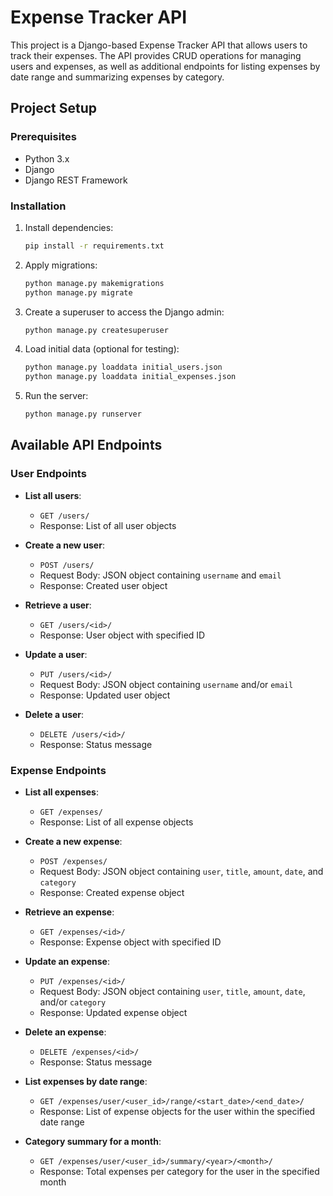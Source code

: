# Expense Tracker API

This project is a Django-based Expense Tracker API that allows users to track their expenses. The API provides CRUD operations for managing users and expenses, as well as additional endpoints for listing expenses by date range and summarizing expenses by category.

## Project Setup

### Prerequisites

- Python 3.x
- Django
- Django REST Framework

### Installation

1. Install dependencies:
    ```sh
    pip install -r requirements.txt
    ```

2. Apply migrations:
    ```sh
    python manage.py makemigrations
    python manage.py migrate
    ```

3. Create a superuser to access the Django admin:
    ```sh
    python manage.py createsuperuser
    ```

4. Load initial data (optional for testing):
    ```sh
    python manage.py loaddata initial_users.json
    python manage.py loaddata initial_expenses.json
    ```

5. Run the server:
    ```sh
    python manage.py runserver
    ```

## Available API Endpoints

### User Endpoints

- **List all users**:
    - `GET /users/`
    - Response: List of all user objects

- **Create a new user**:
    - `POST /users/`
    - Request Body: JSON object containing `username` and `email`
    - Response: Created user object

- **Retrieve a user**:
    - `GET /users/<id>/`
    - Response: User object with specified ID

- **Update a user**:
    - `PUT /users/<id>/`
    - Request Body: JSON object containing `username` and/or `email`
    - Response: Updated user object

- **Delete a user**:
    - `DELETE /users/<id>/`
    - Response: Status message

### Expense Endpoints

- **List all expenses**:
    - `GET /expenses/`
    - Response: List of all expense objects

- **Create a new expense**:
    - `POST /expenses/`
    - Request Body: JSON object containing `user`, `title`, `amount`, `date`, and `category`
    - Response: Created expense object

- **Retrieve an expense**:
    - `GET /expenses/<id>/`
    - Response: Expense object with specified ID

- **Update an expense**:
    - `PUT /expenses/<id>/`
    - Request Body: JSON object containing `user`, `title`, `amount`, `date`, and/or `category`
    - Response: Updated expense object

- **Delete an expense**:
    - `DELETE /expenses/<id>/`
    - Response: Status message

- **List expenses by date range**:
    - `GET /expenses/user/<user_id>/range/<start_date>/<end_date>/`
    - Response: List of expense objects for the user within the specified date range

- **Category summary for a month**:
    - `GET /expenses/user/<user_id>/summary/<year>/<month>/`
    - Response: Total expenses per category for the user in the specified month
